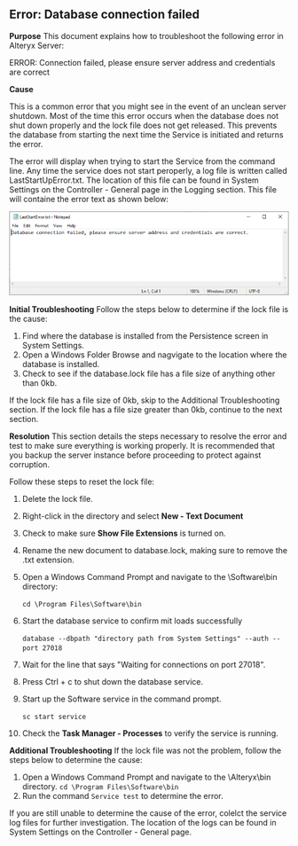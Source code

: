 ## **Error: Database connection failed**

**Purpose**
This document explains how to troubleshoot the following error in Alteryx Server:

ERROR: Connection failed, please ensure server address and credentials are correct

**Cause**

This is a common error that you might see in the event of an unclean server shutdown. Most of the time this error occurs when the database does not shut down properly and the lock file does not get released. This prevents the database from starting the next time the Service is initiated and returns the error.

The error will display when trying to start the Service from the command line. Any time the service does not start peroperly, a log file is written called LastStartUpError.txt. The location of this file can be found in System Settings on the Controller - General page in the Logging section. This file will containe the error text as shown below:

![Screenshot](LockFile.png)

**Initial Troubleshooting**
Follow the steps below to determine if the lock file is the cause:

1. Find where the database is installed from the Persistence screen in System Settings.
2. Open a Windows Folder Browse and nagvigate to the location where the database is installed.
3. Check to see if the database.lock file has a file size of anything other than 0kb.

If the lock file has a file size of 0kb, skip to the Additional Troubleshooting section.
If the lock file has a file size greater than 0kb, continue to the next section.

**Resolution**
This section details the steps necessary to resolve the error and test to make sure everything is working properly. It is recommended that you backup the server instance before proceeding to protect against corruption.

Follow these steps to reset the lock file:

1. Delete the lock file.
2. Right-click in the directory and select **New - Text Document**
3. Check to make sure **Show File Extensions** is turned on.
4. Rename the new document to database.lock, making sure to remove the .txt extension.
5. Open a Windows Command Prompt and navigate to the \Software\bin directory:

    `cd \Program Files\Software\bin`
6. Start the database service to confirm mit loads successfully

    `database --dbpath "directory path from System Settings" --auth --port 27018`
7. Wait for the line that says "Waiting for connections on port 27018".
8. Press Ctrl + c to shut down the database service.
9. Start up the Software service in the command prompt.

    `sc start service`
10. Check the **Task Manager - Processes** to verify the service is running.

**Additional Troubleshooting**
If the lock file was not the problem, follow the steps below to determine the cause:

1. Open a Windows Command Prompt and navigate to the \Alteryx\bin directory.
    `cd \Program Files\Software\bin`
2. Run the command `Service test` to determine the error.

If you are still unable to determine the cause of the error, colelct the service log files for further investigation. The location of the logs can be found in System Settings on the Controller - General page.
